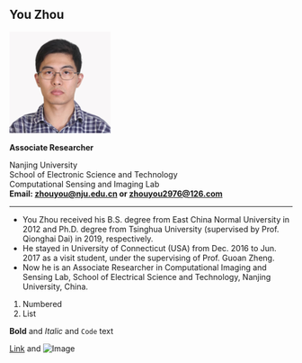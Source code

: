## You Zhou
![Image](https://github.com/ZhouYou-NJU/ZhouYou-NJU.github.io/blob/main/images/PersonImage.tif)

**Associate Researcher** <br>

Nanjing University <br>
School of Electronic Science and Technology <br>
Computational Sensing and Imaging Lab <br>
**Email: zhouyou@nju.edu.cn or zhouyou2976@126.com** <br>

----------------------------------------------------
- You Zhou received his B.S. degree from East China Normal University in 2012 and Ph.D. degree from Tsinghua University (supervised by Prof. Qionghai Dai) in 2019, respectively. 
- He stayed in University of Connecticut (USA) from Dec. 2016 to Jun. 2017 as a visit student, under the supervising of Prof. Guoan Zheng.
- Now he is an Associate Researcher in Computational Imaging and Sensing Lab, School of Electrical Science and Technology, Nanjing University, China.


1. Numbered
2. List

**Bold** and _Italic_ and `Code` text

[Link](url) and ![Image](src)
```
